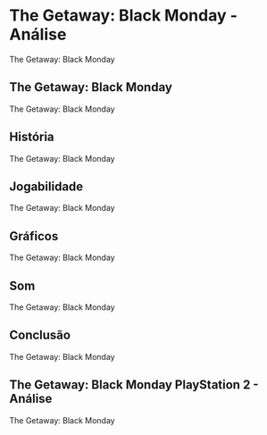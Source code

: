 ---
---

# The Getaway: Black Monday - Análise

The Getaway: Black Monday

## The Getaway: Black Monday

The Getaway: Black Monday

## História

The Getaway: Black Monday

## Jogabilidade

The Getaway: Black Monday

## Gráficos

The Getaway: Black Monday

## Som

The Getaway: Black Monday

## Conclusão

The Getaway: Black Monday

## The Getaway: Black Monday PlayStation 2 - Análise

The Getaway: Black Monday
